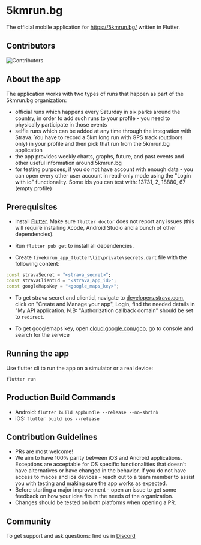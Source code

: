 # 5kmrun.bg 

The official mobile application for https://5kmrun.bg/ written in Flutter.

## Contributors

![Contributors](../CONTRIBUTORS.svg)

## About the app
The application works with two types of runs that happen as part of the 5kmrun.bg organization: 

 - official runs which happens every Saturday in six parks around the country, in order to add such runs to your profile - you need to physically participate in those events
 - selfie runs which can be added at any time through the integration with Strava. You have to record a 5km long run with GPS track (outdoors only) in your profile and then pick that run from the 5kmrun.bg application
 - the app provides weekly charts, graphs, future, and past events and other useful information around 5kmrun.bg
 - for testing purposes, if you do not have account with enough data - you can open every other user account in read-only mode using the "Login with id" functionality. Some ids you can test with: 13731, 2, 18880, 67 (empty profile) 


## Prerequisites

- Install [Flutter](https://docs.flutter.dev/get-started/install). Make sure `flutter doctor` does not report any issues (this will require installing Xcode, Android Studio and a bunch of other dependencies).

- Run `flutter pub get` to install all dependencies.

- Create `fivekmrun_app_flutter\lib\private\secrets.dart` file with the following content:

```dart
const stravaSecret = "<strava_secret>";
const stravaClientId = "<strava_app_id>";
const googleMapsKey = "<google_maps_key>";
```
- To get strava secret and clientid, navigate to [developers.strava.com](https://developers.strava.com), click on "Create and Manage your app", Login, find the needed details in "My API application. N.B: "Authorization callback domain" should be set to `redirect`.

- To get googlemaps key, open [cloud.google.com/gcp](https://cloud.google.com/gcp), go to console and search for the service

## Running the app

Use flutter cli to run the app on a simulator or a real device:

`flutter run`

## Production Build Commands
- Android: `flutter build appbundle --release --no-shrink`
- iOS: `flutter build ios --release`

## Contribution Guidelines
- PRs are most welcome!
- We aim to have 100% parity between iOS and Android applications. Exceptions are acceptable for OS specific functionalities that doesn't have alternatives or have changed in the behavior. If you do not have access to macos and ios devices - reach out to a team member to assist you with testing and making sure the app works as expected.
- Before starting a major improvement - open an issue to get some feedback on how your idea fits in the needs of the organization.
- Changes should be tested on both platforms when opening a PR.

## Community

To get support and ask questions: find us in [Discord](https://discord.gg/n79eCAzWev)

